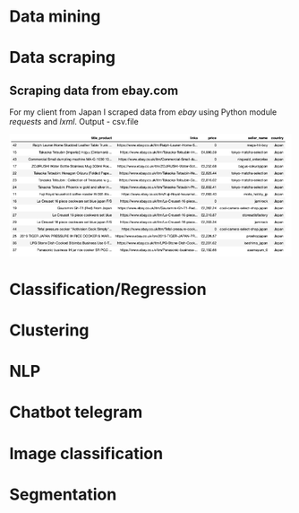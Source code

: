 # Data mining 

# Data scraping

## Scraping data from ebay.com
For my client from Japan I scraped data from *ebay* using Python module *requests* and *lxml*.
Output - csv.file

![scraped_ebay.png](scraped_ebay.png)

# Classification/Regression


# Clustering 


# NLP 


# Chatbot telegram


# Image classification


# Segmentation 
